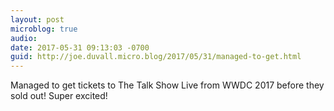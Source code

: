 ```yaml
---
layout: post
microblog: true
audio: 
date: 2017-05-31 09:13:03 -0700
guid: http://joe.duvall.micro.blog/2017/05/31/managed-to-get.html
---
```

Managed to get tickets to The Talk Show Live from WWDC 2017 before they sold out! Super excited!
